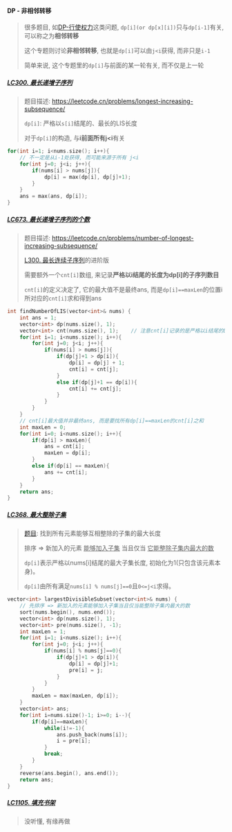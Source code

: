 #### DP - 非相邻转移

> 很多题目, 如[DP-行使权力](/markdown/%E4%B8%93%E9%A2%98%20-%20DP%20-%20%E8%A1%8C%E4%BD%BF%E6%9D%83%E5%8A%9B.md)这类问题, `dp[i](or dp[x][i])`只与`dp[i-1]`有关, 可以称之为**相邻转移**
> 
> 这个专题则讨论**非相邻转移**, 也就是`dp[i]`可以由`j<i`获得, 而非只是`i-1`
> 
> 简单来说, 这个专题里的`dp[i]`与前面的某一轮有关, 而不仅是上一轮

##### [LC300. 最长递增子序列](/workspace/300.%E6%9C%80%E9%95%BF%E9%80%92%E5%A2%9E%E5%AD%90%E5%BA%8F%E5%88%97.cpp)

> 题目描述: https://leetcode.cn/problems/longest-increasing-subsequence/
> 
> `dp[i]`: 严格以`s[i]`结尾的、最长的LIS长度
> 
> 对于`dp[i]`的构造, 与**i前面所有j<i**有关

```CPP
for(int i=1; i<nums.size(); i++){
    // 不一定是从i-1处获得, 而可能来源于所有 j<i
    for(int j=0; j<i; j++){
        if(nums[i] > nums[j]){
            dp[i] = max(dp[i], dp[j]+1);
        }
    }
    ans = max(ans, dp[i]);
}
```


##### [LC673. 最长递增子序列的个数](/workspace/673.%E6%9C%80%E9%95%BF%E9%80%92%E5%A2%9E%E5%AD%90%E5%BA%8F%E5%88%97%E7%9A%84%E4%B8%AA%E6%95%B0.cpp)

> 题目描述: https://leetcode.cn/problems/number-of-longest-increasing-subsequence/
> 
> [L300. 最长连续子序列](/workspace/300.%E6%9C%80%E9%95%BF%E9%80%92%E5%A2%9E%E5%AD%90%E5%BA%8F%E5%88%97.cpp)的进阶版
> 
> 需要额外一个`cnt[i]`数组, 来记录**严格以i结尾的长度为dp[i]的子序列数目**
>
> `cnt[i]`的定义决定了, 它的最大值不是最终ans, 而是`dp[i]==maxLen`的位置i所对应的`cnt[i]`求和得到ans

```CPP
int findNumberOfLIS(vector<int>& nums) {
    int ans = 1;
    vector<int> dp(nums.size(), 1);
    vector<int> cnt(nums.size(), 1);    // 注意cnt[i]记录的是严格以i结尾的LIS长度对应的序列数
    for(int i=1; i<nums.size(); i++){
        for(int j=0; j<i; j++){
            if(nums[i] > nums[j]){
                if(dp[j]+1 > dp[i]){
                    dp[i] = dp[j] + 1;
                    cnt[i] = cnt[j];
                }
                else if(dp[j]+1 == dp[i]){
                    cnt[i] += cnt[j];
                }
            }
        }
    }
    // cnt[i]最大值并非最终ans, 而是要找所有dp[i]==maxLen的cnt[i]之和
    int maxLen = 0;
    for(int i=0; i<nums.size(); i++){
        if(dp[i] > maxLen){
            ans = cnt[i];
            maxLen = dp[i];
        }
        else if(dp[i] == maxLen){
            ans += cnt[i];
        }
    }
    return ans;
}
```


##### [LC368. 最大整除子集](/workspace/368.%E6%9C%80%E5%A4%A7%E6%95%B4%E9%99%A4%E5%AD%90%E9%9B%86.cpp)

> [题目](https://leetcode.cn/problems/largest-divisible-subset/): 找到所有元素能够互相整除的子集的最大长度
> 
> 排序 => 新加入的元素 <u>能够加入子集</u> 当且仅当 <u>它能整除子集内最大的数</u>
> 
> `dp[i]`表示严格以nums[i]结尾的最大子集长度, 初始化为1(只包含该元素本身)。
> 
> `dp[i]`由所有满足`nums[i] % nums[j]==0`且`0<=j<i`求得。

```CPP
vector<int> largestDivisibleSubset(vector<int>& nums) {
    // 先排序 => 新加入的元素能够加入子集当且仅当能整除子集内最大的数
    sort(nums.begin(), nums.end());
    vector<int> dp(nums.size(), 1);
    vector<int> pre(nums.size(), -1);
    int maxLen = 1;
    for(int i=1; i<nums.size(); i++){
        for(int j=0; j<i; j++){
            if(nums[i] % nums[j]==0){
                if(dp[j]+1 > dp[i]){
                    dp[i] = dp[j]+1;
                    pre[i] = j;
                }
            }
        }
        maxLen = max(maxLen, dp[i]);
    }
    vector<int> ans;
    for(int i=nums.size()-1; i>=0; i--){
        if(dp[i]==maxLen){
            while(i!=-1){
                ans.push_back(nums[i]);
                i = pre[i];
            }
            break;
        }
    }
    reverse(ans.begin(), ans.end());
    return ans;
}
```


##### [LC1105. 填充书架](https://leetcode.cn/problems/filling-bookcase-shelves/)

> 没听懂, 有缘再做
